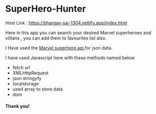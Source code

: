 ﻿# SuperHero-Hunter
Host Link : 
https://bhargav-sai-1304.netlify.app/index.html

Here in this app you can search your desired Marvel superheroes and villians , you can add them to favourites list also.

I Have used the <a href="http://gateway.marvel.com/v1/public/comics?ts=1&apikey=ee77679846ae512c45cd75dad1704dfb&hash=1fe14f8427c9003551a27df276a5daed"> Marvel superhero api </a>for json data.

I have used Javascript here with these methods named below
* fetch url
* XMLHttpRequest
* json stringyfy
* localstorage
* used array to store data
* dom

#### Thank you!
